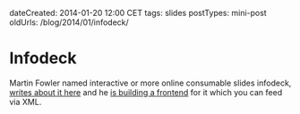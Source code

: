 dateCreated: 2014-01-20 12:00 CET
tags: slides
postTypes: mini-post
oldUrls: /blog/2014/01/infodeck/

# Infodeck

Martin Fowler named interactive or more online consumable slides
infodeck, [writes about it here](http://martinfowler.com/bliki/Infodeck.html)
and he [is building a frontend](https://github.com/martinfowler/mfweb)
for it which you can feed via XML.
